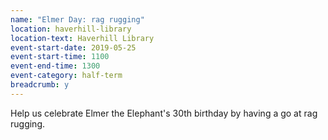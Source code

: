 ```yaml
---
name: "Elmer Day: rag rugging"
location: haverhill-library
location-text: Haverhill Library
event-start-date: 2019-05-25
event-start-time: 1100
event-end-time: 1300
event-category: half-term
breadcrumb: y
---
```


Help us celebrate Elmer the Elephant's 30th birthday by having a go at rag rugging.
